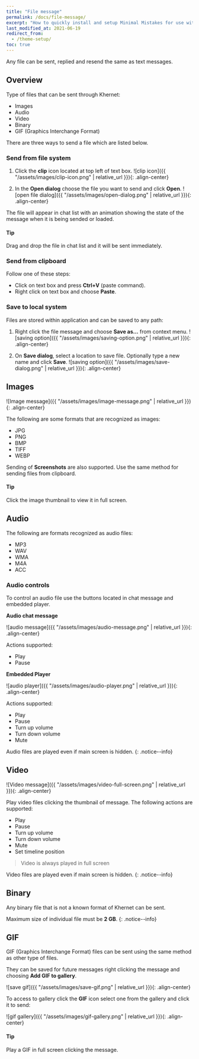 ```yaml
---
title: "File message"
permalink: /docs/file-message/
excerpt: "How to quickly install and setup Minimal Mistakes for use with GitHub Pages."
last_modified_at: 2021-06-19
redirect_from:
  - /theme-setup/
toc: true
---
```


Any file can be sent, replied and resend the same as text messages.

## Overview
Type of files that can be sent through Khernet:

- Images
- Audio
- Video
- Binary
- GIF (Graphics Interchange Format)

There are three ways to send a file which are listed below.

### Send from file system

1. Click the **clip** icon located at top left of text box.
![clip icon]({{ "/assets/images/clip-icon.png" | relative_url }}){: .align-center}

2. In the **Open dialog** choose the file you want to send and click **Open**.
![open file dialog]({{ "/assets/images/open-dialog.png" | relative_url }}){: .align-center}

The file will appear in chat list with an animation showing the state of the message when it is being sended or loaded.

<div class="notice--success" markdown="1">
  <h4 class="no_toc"><i class="fas fa-lightbulb"></i> Tip</h4>
  Drag and drop the file in chat list and it will be sent immediately.
</div>

### Send from clipboard 

Follow one of these steps:

- Click on text box and press **Ctrl+V** (paste command).
- Right click on text box and choose **Paste**.


### Save to local system

Files are stored within application and can be saved to any path:

1. Right click the file message and choose **Save as...** from context menu.
![saving option]({{ "/assets/images/saving-option.png" | relative_url }}){: .align-center}

2. On **Save dialog**, select a location to save file. Optionally type a new name and click **Save**.
![saving option]({{ "/assets/images/save-dialog.png" | relative_url }}){: .align-center}



## Images

![Image message]({{ "/assets/images/image-message.png" | relative_url }}){: .align-center}

The following are some formats that are recognized as images:

- JPG
- PNG
- BMP
- TIFF
- WEBP

Sending of **Screenshots** are also supported. Use the same method for sending files from clipboard.

<div class="notice--success" markdown="1">
  <h4 class="no_toc"><i class="fas fa-lightbulb"></i> Tip</h4>
  Click the image thumbnail to view it in full screen.
</div>


## Audio

The following are formats recognized as audio files:

- MP3
- WAV
- WMA
- M4A
- ACC

### Audio controls

To control an audio file use the buttons located in chat message and embedded player.

**Audio chat message**

![audio message]({{ "/assets/images/audio-message.png" | relative_url }}){: .align-center}

Actions supported:
- Play
- Pause

**Embedded Player**

![audio player]({{ "/assets/images/audio-player.png" | relative_url }}){: .align-center}

Actions supported:
- Play
- Pause
- Turn up volume
- Turn down volume
- Mute

Audio files are played even if main screen is hidden.
{: .notice--info}


## Video

![Video message]({{ "/assets/images/video-full-screen.png" | relative_url }}){: .align-center}

Play video files clicking the thumbnail of message. The following actions are supported:

- Play
- Pause
- Turn up volume
- Turn down volume
- Mute
- Set timeline position

> Video is always played in full screen

Video files are played even if main screen is hidden.
{: .notice--info}


## Binary

Any binary file that is not a known format of Khernet can be sent.

Maximum size of individual file must be **2 GB**.
{: .notice--info}


## GIF

GIF (Graphics Interchange Format) files can be sent using the same method as other type of files.

They can be saved for future messages right clicking the message and choosing **Add GIF to gallery**.

![save gif]({{ "/assets/images/save-gif.png" | relative_url }}){: .align-center}

To access to gallery click the **GIF** icon select one from the gallery and click it to send:

![gif gallery]({{ "/assets/images/gif-gallery.png" | relative_url }}){: .align-center}

<div class="notice--success" markdown="1">
  <h4 class="no_toc"><i class="fas fa-lightbulb"></i> Tip</h4>
  Play a GIF in full screen clicking the message.
</div>


